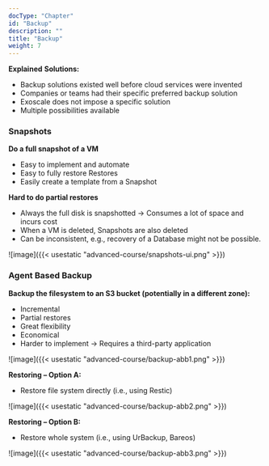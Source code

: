 ```yaml
---
docType: "Chapter"
id: "Backup"
description: ""
title: "Backup"
weight: 7
---
```


**Explained**
**Solutions:**

- Backup solutions existed well before cloud services were invented
- Companies or teams had their specific preferred backup solution
- Exoscale does not impose a specific solution
- Multiple possibilities available

### **Snapshots**
**Do a full snapshot of a VM**

- Easy to implement and automate
- Easy to fully restore Restores
- Easily create a template from a Snapshot

**Hard to do partial restores**

- Always the full disk is snapshotted -> Consumes a lot of space and incurs cost
- When a VM is deleted, Snapshots are also deleted
- Can be inconsistent, e.g., recovery of a Database might not be possible.

![image]({{< usestatic "advanced-course/snapshots-ui.png" >}})

### **Agent Based Backup**
**Backup the filesystem to an S3 bucket (potentially in a different zone):**

- Incremental
- Partial restores
- Great flexibility
- Economical
- Harder to implement -> Requires a third-party application

![image]({{< usestatic "advanced-course/backup-abb1.png" >}})

**Restoring – Option A:**

- Restore file system directly (i.e., using Restic)

![image]({{< usestatic "advanced-course/backup-abb2.png" >}})

**Restoring – Option B:**

- Restore whole system (i.e., using UrBackup, Bareos)

![image]({{< usestatic "advanced-course/backup-abb3.png" >}})
